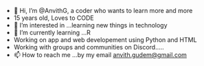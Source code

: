 - 👋 Hi, I’m @AnvithG, a coder who wants to learn more and more
- 15 years old, Loves to CODE
- 👀 I’m interested in ...learning new things in technology
- 🌱 I’m currently learning ...R
- Working on app and web developement using Python and HTML
- Working with groups and communities on Discord.....
- 📫 How to reach me ...by my email anvith.gudem@gmail.com

<!---
AnvithG/AnvithG is a ✨ special ✨ repository because its `README.md` (this file) appears on your GitHub profile.
You can click the Preview link to take a look at your changes.
--->
